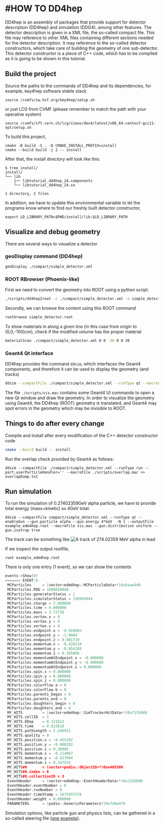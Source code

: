 #HOW TO DD4hep
==============

DD4hep is an assembly of packages that provide support for detector description (DD4hep) and simulation (DDG4), among other features. The detector description is given in a XML file, the so-called compact file. This file may reference to other XML files containing different sections needed for the detector description. It may reference to the so-called detector constructors, which take care of building the geometry of one sub-detector. This detector constructor is a piece of C++ code, which has to be compiled as it is going to be shown in this tutorial. 

## Build the project

Source the paths to the commands of DD4hep and its dependencies, for example, key4hep software stable stack

```shell
source /cvmfs/sw.hsf.org/key4hep/setup.sh
```

or just LCG from CVMF (please remember to match the path with your operative system)
```shell
source /cvmfs/sft.cern.ch/lcg/views/dev4/latest/x86_64-centos7-gcc11-opt/setup.sh 
```

To build this project,
```shell
cmake -B build -S . -D CMAKE_INSTALL_PREFIX=install
cmake --build build -j 2 -- install
```

After that, the install directory will look like this:

```shell
$ tree install/
install/
└── lib
    ├── libtutorial_dd4hep_24.components
    └── libtutorial_dd4hep_24.so

1 directory, 2 files
```

In addition, we have to update this environmental variable to let the programs know where to find our freshly built detector constructor, 

```shell
export LD_LIBRARY_PATH=$PWD/install/lib:$LD_LIBRARY_PATH
```

## Visualize and debug geometry

There are several ways to visualize a detector

### geoDisplay command (DD4hep)

```bash
geoDisplay ./compact/simple_detector.xml
```

### ROOT RBrowser (Phoenix-like)

First we need to convert the geometry into ROOT using a python script:

```bash
./scripts/dd4hep2root -c ./compact/simple_detector.xml -o simple_detector.root
```

Secondly, we can browse the content using this ROOT command
```bash
rootbrowse simple_detector.root
```

To show materials in along a given line (in this case from origin to (0,0,-100)cm), check if the modified volume has the proper material

```bash
materialScan ./compact/simple_detector.xml 0 0 -30 0 0 30
```
### Geant4 Qt interface

DD4hep provides the command `ddsim`, which interfaces the Geant4 components, and therefore it can be used to display the geometry (and tracks)

```bash
ddsim --compactFile ./compact/simple_detector.xml --runType qt --macroFile ./scripts/vis.mac
```

The file `./scripts/vis.mac` contains some Geant4 UI commands to open a new Qt window and draw the geometry. In order to visualize the geometry using Geant4, the DD4hep (ROOT) geometry is translated, and Geant4 may spot errors in the geometry which may be invisible to ROOT.


## Things to do after every change

Compile and install after every modification of the C++ detector constructor code

```bash
cmake --build build -- install
```

Run the overlap check provided by Geant4 as follows:
```shell
ddsim --compactFile ./compact/simple_detector.xml --runType run --part.userParticleHandler='' --macroFile ./scripts/overlap.mac >> overlapDump.txt
```

## Run simulation

To run the simulation of 0.27402359GeV alpha particle, we have to provide total energy (mass+kinetic) so 4GeV total:

```shell
ddsim --compactFile compact/simple_detector.xml --runType qt --enableGun --gun.particle alpha --gun.energy 4*GeV  -N 1 --outputFile example_edm4hep.root --macroFile vis.mac --gun.distribution uniform --gun.isotrop true
```

The track can be something like ![A track of 274.02359 MeV alpha in lead](https://mattermost.web.cern.ch/files/f1tnt4n4n7dabk7zpbnwxbyxdc/public?h=usG4tmiWGuhWBAujICrw-K5bv63s6TR0izjSpG4CvjM)

If we inspect the output rootfile,

```shell
root example_edm4hep.root
```

There is only one entry (1 event), so we can show the contents

```cpp
events->Show(0)
======> EVENT:0
 MCParticles     = (vector<edm4hep::MCParticleData>*)0xbaae4d0
 MCParticles.PDG = 1000020040
 MCParticles.generatorStatus = 1
 MCParticles.simulatorStatus = 150994944
 MCParticles.charge = 2.000000
 MCParticles.time = 0.000000
 MCParticles.mass = 3.72738
 MCParticles.vertex.x = 0
 MCParticles.vertex.y = 0
 MCParticles.vertex.z = 0
 MCParticles.endpoint.x = -0.910603
 MCParticles.endpoint.y = -1.9604
 MCParticles.endpoint.z = 0.601719
 MCParticles.momentum.x = -0.428134
 MCParticles.momentum.y = -0.854188
 MCParticles.momentum.z = 0.295066
 MCParticles.momentumAtEndpoint.x = -0.000000
 MCParticles.momentumAtEndpoint.y = -0.000000
 MCParticles.momentumAtEndpoint.z = 0.000000
 MCParticles.spin.x = 0.000000
 MCParticles.spin.y = 0.000000
 MCParticles.spin.z = 0.000000
 MCParticles.colorFlow.a = 0
 MCParticles.colorFlow.b = 0
 MCParticles.parents_begin = 0
 MCParticles.parents_end = 0
 MCParticles.daughters_begin = 0
 MCParticles.daughters_end = 0
 MY_HITS         = (vector<edm4hep::SimTrackerHitData>*)0xf1fb900
 MY_HITS.cellID  = 1
 MY_HITS.EDep    = 0.131812
 MY_HITS.time    = 0.015610
 MY_HITS.pathLength = 2.246921
 MY_HITS.quality = 0
 MY_HITS.position.x = -0.455302
 MY_HITS.position.y = -0.980202
 MY_HITS.position.z = 0.30086
 MY_HITS.momentum.x = -0.214067
 MY_HITS.momentum.y = -0.427094
 MY_HITS.momentum.z = 0.147533
 MY_HITS#0       = (vector<podio::ObjectID>*)0xe405300
 MY_HITS#0.index = 0
 MY_HITS#0.collectionID = 3
 EventHeader     = (vector<edm4hep::EventHeaderData>*)0xc526b00
 EventHeader.eventNumber = 0
 EventHeader.runNumber = 0
 EventHeader.timeStamp = 1675937276
 EventHeader.weight = 0.000000
 PARAMETERS      = (podio::GenericParameters*)0xfd8e4f0
```

Simulation options, like particle gun and physics lists, can be gathered in a so-called steering file ([one example](https://github.com/atolosadelgado/ARC_detector/blob/f96e1990e40c0b51588464b8c53c2980968ca937/arcsim.py)).
